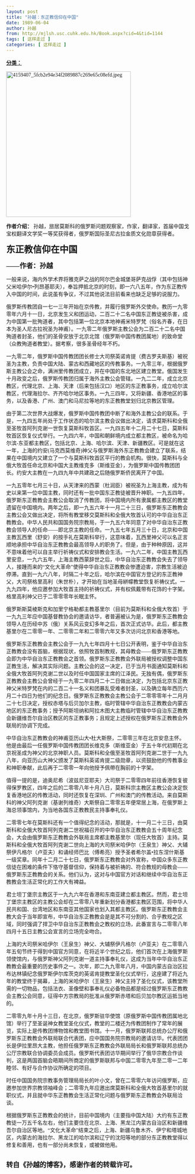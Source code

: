 ```yaml
---
layout: post
title: "孙越：东正教信仰在中国"
date: 1989-06-04
author: 孙越
from: http://mjlsh.usc.cuhk.edu.hk/Book.aspx?cid=4&tid=1144
tags: [ 这样走过 ]
categories: [ 这样走过 ]
---
```


<div style="margin: 15px 10px 10px 0px;">
 <div>
  <span id="ctl00_ContentPlaceHolder1_chapter1_SubjectLabel" style="font-weight:bold;text-decoration:underline;">
   分类：
  </span>
 </div>
 <p class="MsoNormal">
  <span lang="ZH-CN" style="FONT-FAMILY: 宋体; mso-fareast-language: ZH-CN">
   <img alt="4159407_5fcb2e94e34f2089887c269e65c08efd.jpeg" border="0" height="393" src="http://mjlsh.usc.cuhk.edu.hk/medias/contents/1144/4159407_5fcb2e94e34f2089887c269e65c08efd.jpeg" width="336"/>
   <br/>
   <!--EndFragment-->
  </span>
 </p>
 <p class="MsoNormal">
  <span lang="ZH-CN" style="FONT-FAMILY: 宋体; mso-fareast-language: ZH-CN">
   <b>
    作者介绍：
   </b>
   孙越，旅居莫斯科的俄罗斯问题观察家，作家，翻译家，首届中国戈宝权翻译文学奖一等奖获得者，俄罗斯国际圣尼古拉金质文化勋章获得者。
  </span>
  <span style="FONT-FAMILY: 宋体; mso-fareast-language: ZH-CN">
   <?xml:namespace prefix = o />
   <o:p>
   </o:p>
  </span>
 </p>
 <p class="MsoNormal">
  <span lang="ZH-CN" style="FONT-FAMILY: 宋体; mso-fareast-language: ZH-CN">
   <b>
    <font size="5">
     东正教信仰在中国
    </font>
   </b>
  </span>
  <span style="FONT-FAMILY: 宋体; mso-fareast-language: ZH-CN">
   <o:p>
   </o:p>
  </span>
 </p>
 <p class="MsoNormal">
  <font size="4">
   <b>
    <span style="FONT-FAMILY: 宋体">
     ——作者：孙越
    </span>
   </b>
  </font>
  <span style="FONT-FAMILY: 宋体">
  </span>
 </p>
 <p class="MsoNormal">
  <span style="FONT-FAMILY: 宋体; mso-fareast-language: ZH-CN">
   一般来说，海内外学术界将雅克萨之战的阿尔巴金城堡哥萨克战俘（其中包括神父米哈伊尔•列昂基耶夫），奉旨押抵北京的时刻，即一六八五年，作为东正教传入中国的时间，此说虽有争议，不过其他说法目前看来也缺乏足够的说服力。
   <o:p>
   </o:p>
  </span>
 </p>
 <p class="MsoNormal">
  <span style="FONT-FAMILY: 宋体; mso-fareast-language: ZH-CN">
   俄罗斯传教团自一七一三年开始在京传教，并履行俄罗斯外交使命。教历一九零零年六月十一日，北京发生义和团运动，二百二十二名中国东正教徒被杀害，成为中国第一批殉道者，其中包括第一位北京本地神甫米特罗梵（俗名齐春，在日本为圣人尼古拉祝圣为神甫）。一九零二年俄罗斯主教公会为二百二十二名中国殉道者封圣，他们的圣骨安放于北京北馆（俄罗斯中国传教团属地）的致命堂（众教殉道者教堂）。据考察，很多圣骨经年不朽。
   <o:p>
   </o:p>
  </span>
 </p>
 <p class="MsoNormal">
  <span style="FONT-FAMILY: 宋体; mso-fareast-language: ZH-CN">
   一九零二年，俄罗斯中国传教团团长修士大司祭英诺肯提（费古罗夫斯基）被祝圣为主教，负责中国大陆、蒙古和西藏地区的传教事务。一九零三年，根据俄罗斯主教公会之命，满洲里传教团成立，并在中国的东北地区建立教堂。俄国发生十月政变之后，俄罗斯传教团归属于海外主教公会管辖。一九二二年，成立北京教区，代理北京、上海、天津（后来包括汉口）地区的东正教事务，成立哈尔滨教区，代理海拉尔、齐齐哈尔地区事务。一九三四年，又将新疆、香港地区的事务，以及香港、广州、澳门和马尼拉等地的东正教教堂划归北京教区管理。
   <o:p>
   </o:p>
  </span>
 </p>
 <p class="MsoNormal">
  <span style="FONT-FAMILY: 宋体; mso-fareast-language: ZH-CN">
   由于第二次世界大战爆发，俄罗斯中国传教团中断了和海外主教公会的联系。于是，一九四五年尚处于工作状态的哈尔滨主教会议做出决定，请求莫斯科和全俄至圣牧首阿列克谢一世恢复莫斯科牧首区。一九四五年十二月二十七日，莫斯科牧首区恢复仪式举行。一九四六年，中国和朝鲜境内成立都主教区，被命名为哈尔滨-东亚都主教区，包括北京、上海、哈尔滨、天津、新疆教区。可是就在这一年，上海的约安(马克西莫维奇)神父与俄罗斯海外东正教教会建立了联系，结果在中国境内又建立了一个与莫斯科牧首区平行的教会机构。很快，莫斯科与全俄大牧首任命北京和中国大主教维克多（斯维亚金），为俄罗斯中国传教团团长。约安大主教在一九四九年中共建政之后随俄罗斯侨民离开了中国。
   <o:p>
   </o:p>
  </span>
 </p>
 <p class="MsoNormal">
  <span style="FONT-FAMILY: 宋体; mso-fareast-language: ZH-CN">
   一九五零年七月三十日，从天津来的西蒙（杜润臣）被祝圣为上海主教，成为有史以来第一位中国主教，同时还有一批中国东正教徒被晋升神职。一九五四年，俄罗斯东正教教会主教公会取消了传教团，将中国境内所有隶属都主教区的教堂遗留在中国境内。两年之后，即一九五六年十一月二十三日，俄罗斯东正教教会主教公会又做出决定，将所有教堂移交莫斯科和全俄大牧首认可的中华自治东正教教会。中华人民共和国国务院宗教局，于一九五六年同意了对中华自治东正教教会领导人的任命——即北京主教的任命。一九五七年五月三十日，北京和中国主教瓦西里（舒安）的按手礼在莫斯科举行，这意味着，瓦西里神父可以名正言顺地承担中华自治东正教教会最高领导人的职务了。但是，由于种种原因，这并不意味着他可以自主举行祈祷仪式和安排教会生活。一九六二年，中国主教瓦西里安息，一九六五年，上海主教西蒙辞世之后，中华自治东正教教会失去了领导人，接踵而来的“文化大革命”使得中华自治东正教教会惨遭迫害，宗教生活被迫停滞。直到一九六八年，时隔二十年之后，哈尔滨在中国官方登记的东正教神父，大司祭格里高利（朱世朴），才开始在当地圣母絣幪教堂恢复祈祷仪式。一九九四年，他应邀参加大牧首主持的祈祷仪式，并有权佩戴带有花饰的十字架。格里高利神父已于二零零零年长眠主怀。
   <o:p>
   </o:p>
  </span>
 </p>
 <p class="MsoNormal">
  <span style="FONT-FAMILY: 宋体; mso-fareast-language: ZH-CN">
   俄罗斯斯莫棱斯克和加里宁格勒都主教基里尔（目前为莫斯科和全俄大牧首）于一九九三年应中国基督教协会的邀请访华，者普遍被认为是，俄罗斯东正教教会领导人在历经中苏（俄）关系风云变幻多年之后，首次正式访华。此后，都主教基里尔在二零零一年、二零零二年和二零零六年又多次访问北京和香港等地。
   <o:p>
   </o:p>
  </span>
 </p>
 <p class="MsoNormal">
  <span style="FONT-FAMILY: 宋体; mso-fareast-language: ZH-CN">
   俄罗斯东正教教会主教公会于一九九七年四月十七日公开表明，鉴于中华自治东正教教会没有首脑，根据现状，依照牧首制教规，其母教会——俄罗斯东正教教会即为中华自治东正教教会之首领。俄罗斯东正教教会外联局被授权调整中国东正教生活，解决其实际问题。主教公会的这一决定，已于当月书面通知莫斯科和全俄大牧首阿列克谢二世以及时任中国国家主席的江泽民。无独有偶，俄罗斯东正教教会主教公会曾经于一九零二年四月二十二日做出决定，为包括北京东正教神父米特罗梵在内的二百二十一名义和团暴乱受难者封圣，以及确立每年西历六月二十四日为他们的纪念日。俄罗斯东正教教会主教公会于二零零零年十二月月二十七日决定，授权赤塔与后贝加尔主教，临时管辖中华自治东正教教会内蒙古地区的东正教事务；授予阿斯坦纳和阿拉木图大主教临时管辖中华自治东正教教会新疆维吾尔自治区教区的东正教事务；且规定上述授权在俄罗斯东正教教会外联局的协调下完成。
   <o:p>
   </o:p>
  </span>
 </p>
 <p class="MsoNormal">
  <span style="FONT-FAMILY: 宋体; mso-fareast-language: ZH-CN">
   中华自治东正教教会的神甫亚历山大•杜大斯祭，二零零三年在北京安息主怀。他是由最后一任俄罗斯中国传教团团长维克多（斯维亚金）于五十年代初期在北京祝圣成为神父的北京神职人员。莫斯科和全俄至圣牧首阿列克谢二世于一九九八年，向亚历山大神父颁发了莫斯科英诺肯提二级勋章，以资鼓励他的传教事业和神职奉献，此后再于二零零一年向他授予佩帶在胸前的十字架。
   <o:p>
   </o:p>
  </span>
 </p>
 <p class="MsoNormal">
  <span style="FONT-FAMILY: 宋体; mso-fareast-language: ZH-CN">
   值得一提的是，迪奥尼希（波兹尼亚耶夫）大司祭于二零零四年前往香港恢复彼得保罗教区，四年之后的二零零八年十月八日，莫斯科宗主教区主教公会决定恢复香港地区的传教活动，同时还恢复在深圳、广州和澳门的传教活动。来自莫斯科的神父阿列克谢（基谢列维奇）大斯祭自二零零五年便常居上海，在俄罗斯上海总领事馆内，为当地各国东正教教民主持事奉礼仪。
   <o:p>
   </o:p>
  </span>
 </p>
 <p class="MsoNormal">
  <span style="FONT-FAMILY: 宋体; mso-fareast-language: ZH-CN">
   二零零七年在莫斯科还有一个值得纪念的活动，那就是，十一月二十三日，由莫斯科和全俄大牧首阿列克谢二世祝福召开的中华自治东正教教会五十周年纪念会，大会由俄罗斯东正教教会外联局主席都主教基里尔（现任大牧首）主持。莫斯科和全俄大牧首阿列克谢二世向上海的大司祭米哈伊尔（王泉生）神父、大辅祭伊凡格尔（卢亚夫）和诵经师巴比（傅希亮）授予圣者希尔盖•拉东涅什斯基一级奖章。同年十二月二十七日，俄罗斯东正教教会对外宣称，中国众多东正教信徒在困难的条件下恪守基督信仰，保持着与被祈祷的、符合教规的母教会——俄罗斯东正教教会的关系。他们认为，这对与中国官方对话和继续中华自治东正教教会生活正常化的工作大有裨益。
   <o:p>
   </o:p>
  </span>
 </p>
 <p class="MsoNormal">
  <span style="FONT-FAMILY: 宋体; mso-fareast-language: ZH-CN">
   君士坦丁堡宗主教区于一九九六年在香港和东南亚建立都主教区。然而，君士坦丁堡宗主教区的主教公会却在二零零八年重新划分香港都主教区范围，将中华人民共和国、台湾地区和东南亚其他国家也划入其都主教区。俄罗斯东正教教会主教大会于当年即宣布，中华自治东正教教会是是其不可分割的、合乎教规之区域，同时强调了捍卫中华自治东正教教会之教权的立场，此番宣言与二零零八年四月十五日主教公会宣言的立场完全吻合。
   <o:p>
   </o:p>
  </span>
 </p>
 <p class="MsoNormal">
  <span style="FONT-FAMILY: 宋体; mso-fareast-language: ZH-CN">
   上海的大司祭米哈伊尔（王泉生）神父、大辅祭伊凡格尔（卢亚夫）在二零零八年五旬节终于得到中国官方同意，在将近半个世纪之后，他们首次在上海俄罗斯领使馆内，与俄罗斯神父阿列克谢一道主持事奉礼仪，这成为当年中华自治东正教教会最重要的历史事件之一。次年，即二九九零年八月，中国内蒙古自治区拉布达林镇纪念俄罗斯伊尔库茨克的英诺肯提教堂圣化仪式举行，这座建了将近九年的教堂终于揭幕，上海的米哈伊尔（王泉生）神父主持了圣化仪式，该教堂所需的一切物品，包括法衣、圣像壁和事奉礼仪必备物品都是经过俄罗斯东正教教会主教公会同意，征得中方宗教局的批准从俄罗斯赤塔和后贝加尔教区运抵当地的。
   <o:p>
   </o:p>
  </span>
 </p>
 <p class="MsoNormal">
  <span style="FONT-FAMILY: 宋体; mso-fareast-language: ZH-CN">
   二零零九年十月十三日，在北京，俄罗斯驻华使馆（原俄罗斯中国传教团属地北馆）举行了至圣诞神女教堂圣化仪式，教堂的二楼还为传教团制作了常年的展览，实际上是传教团博物馆和教堂图书馆。十一月，俄罗斯联邦总统办公厅和俄罗斯东正教教会外联局联合代表团，应中国国务院宗教局的邀请访华。代表团团长是伊拉里昂大主教，他担任俄罗斯东正教教会外联局局长和俄罗斯联邦总统办公厅宗教联合协调委员会成员。俄罗斯代表团访华期间举行了俄华宗教合作谈判，这是两国首脑会晤期间所商定的俄罗斯联邦与中国二零零九年至二零一二年睦邻、有好与合作协议所确定的项目。
   <o:p>
   </o:p>
  </span>
 </p>
 <p class="MsoNormal">
  <span style="FONT-FAMILY: 宋体; mso-fareast-language: ZH-CN">
   时任中国国务院宗教事务管理局局长的叶小文，曾在二零零六年访问俄罗斯，应邀参加世界宗教领袖峰会；二零零九年应邀出席莫斯科和全俄大牧首基里尔的就职仪式，并且就中华东正教教会生活正常化问题与俄罗斯东正教教会外联局洽谈。
  </span>
  <span style="FONT-FAMILY: 宋体">
  </span>
 </p>
 <p class="MsoNormal">
  <span style="FONT-FAMILY: 宋体; mso-fareast-language: ZH-CN">
   根据俄罗斯东正教教会的统计，目前中国境内（主要指中国大陆）大约有东正教教徒一万五千名左右，他们主要住在北京、上海、黑龙江内蒙古自治区和新疆维吾尔自治区等地。“文化大革命”结束之后，上海、新疆乌鲁木齐、伊宁和塔城地区，内蒙古的海拉尔、黑龙江的哈尔滨和辽宁的沈阳等地的部分东正教教堂得以修复和善用，也有一部分尚未恢复，或被做他用。
  </span>
 </p>
 <p class="MsoNormal">
  <span style="FONT-FAMILY: 宋体; mso-fareast-language: ZH-CN">
   <br/>
   <strong>
    <font size="4">
     转自《孙越的博客》，感谢作者的转载许可。
    </font>
   </strong>
  </span>
 </p>
</div>

